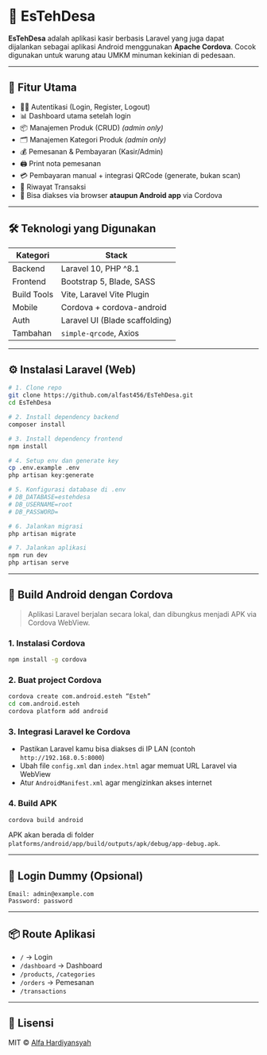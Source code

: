 # 🧋 EsTehDesa

**EsTehDesa** adalah aplikasi kasir berbasis Laravel yang juga dapat dijalankan sebagai aplikasi Android menggunakan **Apache Cordova**. Cocok digunakan untuk warung atau UMKM minuman kekinian di pedesaan.

---

## 🚀 Fitur Utama

- 🧑‍💼 Autentikasi (Login, Register, Logout)
- 📊 Dashboard utama setelah login
- 📦 Manajemen Produk (CRUD) *(admin only)*
- 🗂️ Manajemen Kategori Produk *(admin only)*
- 💰 Pemesanan & Pembayaran (Kasir/Admin)
- 🖨️ Print nota pemesanan
- 💳 Pembayaran manual + integrasi QRCode (generate, bukan scan)
- 📜 Riwayat Transaksi
- 📱 Bisa diakses via browser **ataupun Android app** via Cordova

---

## 🛠️ Teknologi yang Digunakan

| Kategori      | Stack                          |
|---------------|--------------------------------|
| Backend       | Laravel 10, PHP ^8.1           |
| Frontend      | Bootstrap 5, Blade, SASS       |
| Build Tools   | Vite, Laravel Vite Plugin      |
| Mobile        | Cordova + cordova-android      |
| Auth          | Laravel UI (Blade scaffolding) |
| Tambahan      | `simple-qrcode`, Axios         |

---

## ⚙️ Instalasi Laravel (Web)

```bash
# 1. Clone repo
git clone https://github.com/alfast456/EsTehDesa.git
cd EsTehDesa

# 2. Install dependency backend
composer install

# 3. Install dependency frontend
npm install

# 4. Setup env dan generate key
cp .env.example .env
php artisan key:generate

# 5. Konfigurasi database di .env
# DB_DATABASE=estehdesa
# DB_USERNAME=root
# DB_PASSWORD=

# 6. Jalankan migrasi
php artisan migrate

# 7. Jalankan aplikasi
npm run dev
php artisan serve
```

---

## 📱 Build Android dengan Cordova

> Aplikasi Laravel berjalan secara lokal, dan dibungkus menjadi APK via Cordova WebView.

### 1. Instalasi Cordova

```bash
npm install -g cordova
```

### 2. Buat project Cordova

```bash
cordova create com.android.esteh “Esteh”
cd com.android.esteh
cordova platform add android
```

### 3. Integrasi Laravel ke Cordova

- Pastikan Laravel kamu bisa diakses di IP LAN (contoh `http://192.168.0.5:8000`)
- Ubah file `config.xml` dan `index.html` agar memuat URL Laravel via WebView
- Atur `AndroidManifest.xml` agar mengizinkan akses internet

### 4. Build APK

```bash
cordova build android
```

APK akan berada di folder `platforms/android/app/build/outputs/apk/debug/app-debug.apk`.

---

## 🔐 Login Dummy (Opsional)

```
Email: admin@example.com
Password: password
```

---

## 📦 Route Aplikasi

- `/` → Login
- `/dashboard` → Dashboard
- `/products`, `/categories`
- `/orders` → Pemesanan
- `/transactions`

---

## 📝 Lisensi

MIT © [Alfa Hardiyansyah](https://github.com/alfast456)